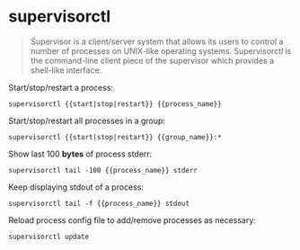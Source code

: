 supervisorctl
=============

> Supervisor is a client/server system that allows its users to control a number of processes on UNIX-like operating systems.
> Supervisorctl is the command-line client piece of the supervisor which provides a shell-like interface.

Start/stop/restart a process:

    supervisorctl {{start|stop|restart}} {{process_name}}

Start/stop/restart all processes in a group:

    supervisorctl {{start|stop|restart}} {{group_name}}:*

Show last 100 **bytes** of process stderr:

    supervisorctl tail -100 {{process_name}} stderr

Keep displaying stdout of a process:

    supervisorctl tail -f {{process_name}} stdout

Reload process config file to add/remove processes as necessary:

    supervisorctl update
